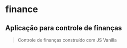 # finance

## Aplicação para controle de finanças

> Controle de finanças construído com JS Vanilla
